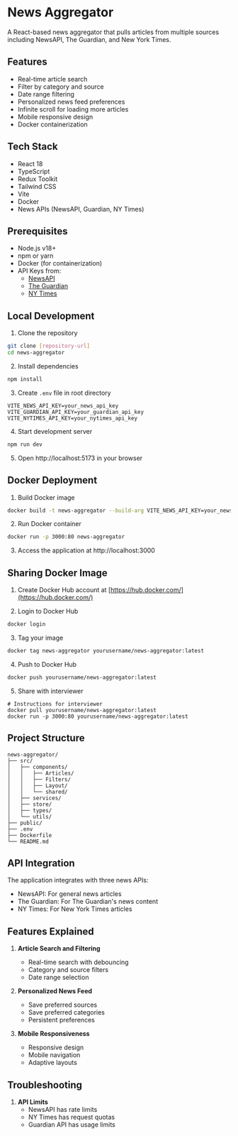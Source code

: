 # News Aggregator

A React-based news aggregator that pulls articles from multiple sources including NewsAPI, The Guardian, and New York Times.

## Features

- Real-time article search
- Filter by category and source
- Date range filtering
- Personalized news feed preferences
- Infinite scroll for loading more articles
- Mobile responsive design
- Docker containerization

## Tech Stack

- React 18
- TypeScript
- Redux Toolkit
- Tailwind CSS
- Vite
- Docker
- News APIs (NewsAPI, Guardian, NY Times)

## Prerequisites

- Node.js v18+
- npm or yarn
- Docker (for containerization)
- API Keys from:
  - [NewsAPI](https://newsapi.org/)
  - [The Guardian](https://open-platform.theguardian.com/)
  - [NY Times](https://developer.nytimes.com/)

## Local Development

1. Clone the repository
```bash
git clone [repository-url]
cd news-aggregator
```

2. Install dependencies
```bash
npm install
```

3. Create `.env` file in root directory
```env
VITE_NEWS_API_KEY=your_news_api_key
VITE_GUARDIAN_API_KEY=your_guardian_api_key
VITE_NYTIMES_API_KEY=your_nytimes_api_key
```

4. Start development server
```bash
npm run dev
```

5. Open http://localhost:5173 in your browser

## Docker Deployment

1. Build Docker image
```bash
docker build -t news-aggregator --build-arg VITE_NEWS_API_KEY=your_news_api_key --build-arg VITE_GUARDIAN_API_KEY=your_guardian_api_key --build-arg VITE_NYTIMES_API_KEY=your_nytimes_api_key .
```

2. Run Docker container
```bash
docker run -p 3000:80 news-aggregator
```

3. Access the application at http://localhost:3000

## Sharing Docker Image

1. Create Docker Hub account at [https://hub.docker.com/](https://hub.docker.com/)

2. Login to Docker Hub
```bash
docker login
```

3. Tag your image
```bash
docker tag news-aggregator yourusername/news-aggregator:latest
```

4. Push to Docker Hub
```bash
docker push yourusername/news-aggregator:latest
```

5. Share with interviewer
```
# Instructions for interviewer
docker pull yourusername/news-aggregator:latest
docker run -p 3000:80 yourusername/news-aggregator:latest
```

## Project Structure
```
news-aggregator/
├── src/
│   ├── components/
│   │   ├── Articles/
│   │   ├── Filters/
│   │   ├── Layout/
│   │   └── shared/
│   ├── services/
│   ├── store/
│   ├── types/
│   └── utils/
├── public/
├── .env
├── Dockerfile
└── README.md
```

## API Integration

The application integrates with three news APIs:
- NewsAPI: For general news articles
- The Guardian: For The Guardian's news content
- NY Times: For New York Times articles

## Features Explained

1. **Article Search and Filtering**
   - Real-time search with debouncing
   - Category and source filters
   - Date range selection

2. **Personalized News Feed**
   - Save preferred sources
   - Save preferred categories
   - Persistent preferences

3. **Mobile Responsiveness**
   - Responsive design
   - Mobile navigation
   - Adaptive layouts

## Troubleshooting

1. **API Limits**
   - NewsAPI has rate limits
   - NY Times has request quotas
   - Guardian API has usage limits